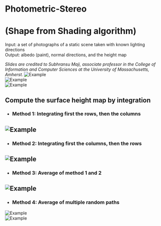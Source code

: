 # Photometric-Stereo
# (Shape from Shading algorithm)  
  
  
Input: a set of photographs of a static scene taken with known lighting directions  
Output: albedo (paint), normal directions, and the height map  

*Slides are credited to Subhransu Maji, associate professor in the College of Information and Computer Sciences at the University of Massachusetts, Amherst.*
![Example](demos/photo-example01.png)  
![Example](demos/photo-example02.png)  
![Example](demos/photo-example03.png)  


## Compute the surface height map by integration
- ### Method 1: Integrating first the rows, then the columns  
![Example](demos/photo-height-row.png)  
---
- ### Method 2: Integrating first the columns, then the rows  
![Example](demos/photo-height-col.png)  
---
- ### Method 3: Average of method 1 and 2  
![Example](demos/photo-height-colrowavg.png)  
---
- ### Method 4: Average of multiple **random paths**  
![Example](demos/photo-height-random03.png)  
![Example](demos/photo-height-random30.png)  




